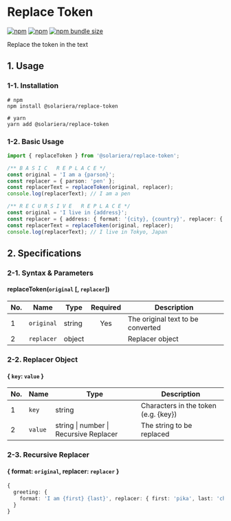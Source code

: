# Replace Token

[![npm](https://img.shields.io/npm/v/@solariera/replace-token)](https://www.npmjs.com/package/@solariera/replace-token)
[![npm](https://img.shields.io/npm/dw/@solariera/replace-token)](https://www.npmjs.com/package/@solariera/replace-token)
[![npm bundle size](https://img.shields.io/bundlephobia/min/@solariera/replace-token)](https://bundlephobia.com/result?p=@solariera/replace-token)

Replace the token in the text

## 1. Usage

### 1-1. Installation

```console
# npm
npm install @solariera/replace-token
```

```console
# yarn
yarn add @solariera/replace-token
```

### 1-2. Basic Usage

```typescript
import { replaceToken } from '@solariera/replace-token';

/** B A S I C   R E P L A C E */
const original = 'I am a {parson}';
const replacer = { parson: 'pen' };
const replacerText = replaceToken(original, replacer);
console.log(replacerText); // I am a pen

/** R E C U R S I V E   R E P L A C E */
const original = 'I live in {address}';
const replacer = { address: { format: '{city}, {country}', replacer: { city: 'Tokyo', country: 'Japan' } } };
const replacerText = replaceToken(original, replacer);
console.log(replacerText); // I live in Tokyo, Japan
```

## 2. Specifications

### 2-1. Syntax & Parameters

#### replaceToken(`original` [, `replacer`])

| No. | Name       | Type   | Required | Description                       |
| --- | ---------- | ------ | :------: | --------------------------------- |
| 1   | `original` | string |   Yes    | The original text to be converted |
| 2   | `replacer` | object |          | Replacer object                   |

### 2-2. Replacer Object

#### { `key`: `value` }

| No. | Name    | Type                                   | Description                          |
| --- | ------- | -------------------------------------- | ------------------------------------ |
| 1   | `key`   | string                                 | Characters in the token (e.g. {key}) |
| 2   | `value` | string \| number \| Recursive Replacer | The string to be replaced            |

### 2-3. Recursive Replacer

#### { format: `original`, replacer: `replacer` }

```typescript
{
  greeting: {
    format: 'I am {first} {last}', replacer: { first: 'pika', last: 'chu' };
  }
}
```
